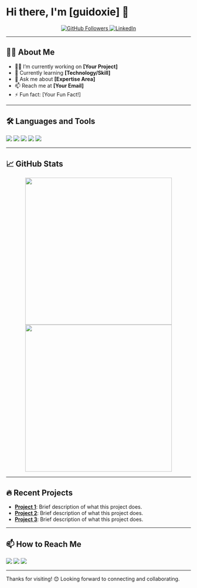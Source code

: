 # Hi there, I'm [guidoxie] 👋

<div align="center">
  <a href="https://github.com/yourusername">
    <img src="https://img.shields.io/github/followers/yourusername?label=Followers&style=social" alt="GitHub Followers">
  </a>
  <a href="https://linkedin.com/in/yourprofile">
    <img src="https://img.shields.io/badge/LinkedIn-Connect-blue" alt="LinkedIn">
  </a>
</div>

---

## 🙋‍♂️ About Me

- 👨‍💻 I’m currently working on **[Your Project]**
- 🌱 Currently learning **[Technology/Skill]**
- 💬 Ask me about **[Expertise Area]**
- 📫 Reach me at **[Your Email]**
- ⚡ Fun fact: [Your Fun Fact!]

---

## 🛠️ Languages and Tools
<div>
  <img src="https://img.shields.io/badge/-Python-3776AB?style=for-the-badge&logo=python&logoColor=white">
  <img src="https://img.shields.io/badge/-JavaScript-F7DF1E?style=for-the-badge&logo=javascript&logoColor=black">
  <img src="https://img.shields.io/badge/-Go-00ADD8?style=for-the-badge&logo=go&logoColor=white">
  <img src="https://img.shields.io/badge/-Docker-2496ED?style=for-the-badge&logo=docker&logoColor=white">
  <img src="https://img.shields.io/badge/-PostgreSQL-336791?style=for-the-badge&logo=postgresql&logoColor=white">
</div>

---

## 📈 GitHub Stats
<div align="center">
  <img src="https://github-readme-stats.vercel.app/api?username=yourusername&show_icons=true&theme=radical" width="400px">
  <img src="https://github-readme-streak-stats.herokuapp.com/?user=yourusername&theme=radical" width="400px">
</div>

---

## 🔥 Recent Projects
- **[Project 1](link)**: Brief description of what this project does.
- **[Project 2](link)**: Brief description of what this project does.
- **[Project 3](link)**: Brief description of what this project does.

---

## 📫 How to Reach Me
<p>
  <a href="mailto:yourname@example.com"><img src="https://img.shields.io/badge/Email-D14836?style=flat-square&logo=gmail&logoColor=white"></a>
  <a href="https://linkedin.com/in/yourprofile"><img src="https://img.shields.io/badge/LinkedIn-0077B5?style=flat-square&logo=linkedin&logoColor=white"></a>
  <a href="https://twitter.com/yourhandle"><img src="https://img.shields.io/badge/Twitter-1DA1F2?style=flat-square&logo=twitter&logoColor=white"></a>
</p>

---

Thanks for visiting! 😊 Looking forward to connecting and collaborating.
